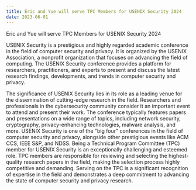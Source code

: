 ```yaml
---
title: Eric and Yue will serve TPC Members for USENIX Security 2024 
date: 2023-06-01
---
```


Eric and Yue will serve TPC Members for USENIX Security 2024 

<!--more-->

USENIX Security is a prestigious and highly regarded academic conference in the field of computer security and privacy. It is organized by the USENIX Association, a nonprofit organization that focuses on advancing the field of computing. The USENIX Security conference provides a platform for researchers, practitioners, and experts to present and discuss the latest research findings, developments, and trends in computer security and privacy.

The significance of USENIX Security lies in its role as a leading venue for the dissemination of cutting-edge research in the field. Researchers and professionals in the cybersecurity community consider it an important event to attend and present their work. The conference typically features papers and presentations on a wide range of topics, including network security, cryptography, privacy-enhancing technologies, malware analysis, and more. USENIX Security is one of the "big four" conferences in the field of computer security and privacy, alongside other prestigious events like ACM CCS, IEEE S&P, and NDSS. Being a Technical Program Committee (TPC) member for USENIX Security is an exceptionally challenging and esteemed role. TPC members are responsible for reviewing and selecting the highest-quality research papers in the field, making the selection process highly competitive and demanding. Serving on the TPC is a significant recognition of expertise in the field and demonstrates a deep commitment to advancing the state of computer security and privacy research.


